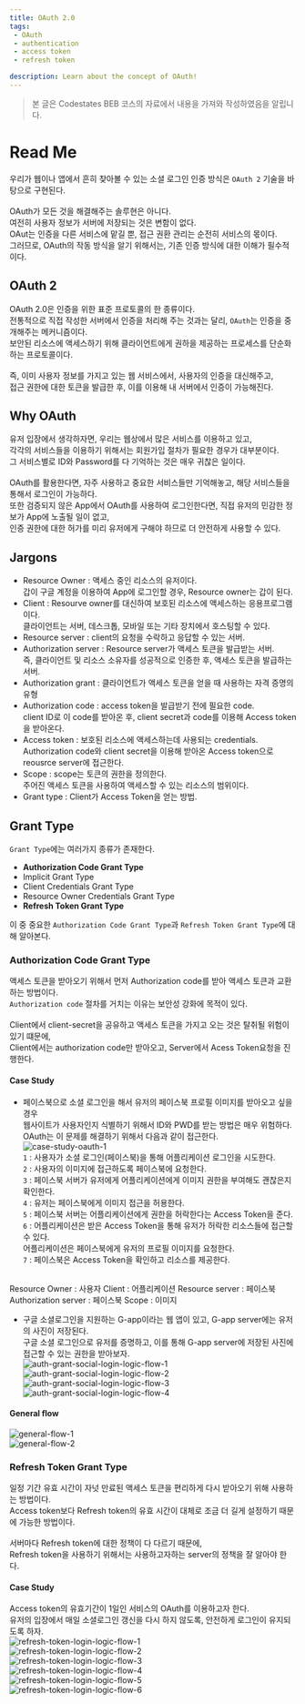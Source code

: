 ```yaml
---
title: OAuth 2.0
tags: 
 - OAuth
 - authentication
 - access token
 - refresh token

description: Learn about the concept of OAuth!
---
```


>   본 글은 Codestates BEB 코스의 자료에서 내용을 가져와 작성하였음을 알립니다.  

<!-- {% include alert.html type="danger" title="Warning!" content="이 문서는 아직 미완성 문서입니다." %} -->


# Read Me
우리가 웹이나 앱에서 흔히 찾아볼 수 있는 소셜 로그인 인증 방식은 `OAuth 2` 기술을 바탕으로 구현된다.  
<br>
OAuth가 모든 것을 해결해주는 솔루현은 아니다.  
여전히 사용자 정보가 서버에 저장되는 것은 변함이 없다.  
OAut는 인증을 다른 서비스에 맡길 뿐, 접근 권환 관리는 순전히 서비스의 몫이다.  
그러므로, OAuth의 작동 방식을 알기 위해서는, 기존 인증 방식에 대한 이해가 필수적이다.  

## OAuth 2
OAuth 2.0은 인증을 위한 표준 프로토콜의 한 종류이다.  
전통적으로 직접 작성한 서버에서 인증을 처리해 주는 것과는 달리, `OAuth`는 인증을 중개해주는 메커니즘이다.  
보안된 리소스에 액세스하기 위해 클라이언트에게 권하을 제공하는 프로세스를 단순화하는 프로토콜이다.  
<br>
즉, 이미 사용자 정보를 가지고 있는 웹 서비스에서, 사용자의 인증을 대신해주고,  
접근 권한에 대한 토큰을 발급한 후, 이를 이용해 내 서버에서 인증이 가능해진다.  

## Why OAuth
유저 입장에서 생각하자면, 우리는 웹상에서 많은 서비스를 이용하고 있고,  
각각의 서비스들을 이용하기 위해서는 회원가입 절차가 필요한 경우가 대부분이다.  
그 서비스별로 ID와 Password를 다 기억하는 것은 매우 귀찮은 일이다.  
<br>
OAuth를 활용한다면, 자주 사용하고 중요한 서비스들만 기억해놓고, 해당 서비스들을 통해서 로그인이 가능하다.  
또한 검증되지 않은 App에서 OAuth를 사용하여 로그인한다면, 직접 유저의 민감한 정보가 App에 노출될 일이 없고,  
인증 권한에 대한 허가를 미리 유저에게 구해야 하므로 더 안전하게 사용할 수 있다.  

## Jargons
- Resource Owner : 액세스 중인 리소스의 유저이다.  
갑이 구글 계정을 이용하여 App에 로그인할 경우, Resource owner는 갑이 된다.  
- Client : Resourve owner를 대신하여 보호된 리소스에 액세스하는 응용프로그램이다.  
클라이언트는 서버, 데스크톱, 모바일 또는 기타 장치에서 호스팅할 수 있다.  
- Resource server : client의 요청을 수락하고 응답할 수 있는 서버.
- Authorization server : Resource server가 액세스 토큰을 발급받는 서버.  
즉, 클라이언트 및 리소스 소유자를 성공적으로 인증한 후, 액세스 토큰을 발급하는 서버.  
- Authorization grant : 클라이언트가 액세스 토큰을 얻을 때 사용하는 자격 증명의 유형
- Authorization code : access token을 발급받기 전에 필요한 code.  
client ID로 이 code를 받아온 후, client secret과 code를 이용해 Access token을 받아온다.  
- Access token : 보호된 리소스에 액세스하는데 사용되는 credentials.  
Authorization code와 client secret을 이용해 받아온 Access token으로 reousrce server에 접근한다.  
- Scope : scope는 토큰의 권한을 정의한다.  
주어진 액세스 토큰을 사용하여 액세스할 수 있는 리소스의 범위이다.  
- Grant type : Client가 Access Token을 얻는 방법.  

## Grant Type
`Grant Type`에는 여러가지 종류가 존재한다.  
- **Authorization Code Grant Type**  
- Implicit Grant Type  
- Client Credentials Grant Type  
- Resource Owner Credentials Grant Type 
- **Refresh Token Grant Type**    

이 중 중요한 `Authorization Code Grant Type`과 `Refresh Token Grant Type`에 대해 알아본다.  

### Authorization Code Grant Type
액세스 토큰을 받아오기 위해서 먼저 Authorization code를 받아 액세스 토큰과 교환하는 방법이다.  
`Authorization code` 절차를 거치는 이유는 보안성 강화에 목적이 있다.  
<br>
Client에서 client-secret을 공유하고 액세스 토큰을 가지고 오는 것은 탈취될 위험이 있기 떄문에,  
Client에서는 authorization code만 받아오고, Server에서 Acess Token요청을 진행한다.  

#### Case Study
- 페이스북으로 소셜 로그인을 해서 유저의 페이스북 프로필 이미지를 받아오고 싶을 경우  
웹사이트가 사용자인지 식별하기 위해서 ID와 PWD를 받는 방법은 매우 위험하다.  
OAuth는 이 문제를 해결하기 위해서 다음과 같이 접근한다.  
![case-study-oauth-1]()  
`1` : 사용자가 소셜 로그인(페이스북)을 통해 어플리케이션 로그인을 시도한다.  
`2` : 사용자의 이미지에 접근하도록 페이스북에 요청한다.  
`3` : 페이스북 서버가 유저에게 어플리케이션에게 이미지 권한을 부여해도 괜찮은지 확인한다.  
`4` : 유저는 페이스북에게 이미지 접근을 허용한다.  
`5` : 페이스북 서버는 어플리케이션에게 권한을 허락한다는 Access Token을 준다.  
`6` : 어플리케이션은 받은 Access Token을 통해 유저가 허락한 리소스들에 접근할 수 있다.  
어플리케이션은 페이스북에게 유저의 프로필 이미지를 요청한다.  
`7` : 페이스북은 Access Token을 확인하고 리소스를 제공한다.  
<br>
Resource Owner : 사용자  
Client : 어플리케이션  
Resource server : 페이스북  
Authorization server : 페이스북  
Scope : 이미지  

- 구글 소셜로그인을 지원하는 G-app이라는 웹 앱이 있고, G-app server에는 유저의 사진이 저장된다.  
구글 소셜 로그인으로 유저를 증명하고, 이를 통해 G-app server에 저장된 사진에 접근할 수 있는 권한을 받아보자.  
![auth-grant-social-login-logic-flow-1]()  
![auth-grant-social-login-logic-flow-2]()  
![auth-grant-social-login-logic-flow-3]()  
![auth-grant-social-login-logic-flow-4]()  

#### General flow
![general-flow-1]()  
![general-flow-2]()  

### Refresh Token Grant Type
일정 기간 유효 시간이 자넛 만료된 액세스 토큰을 편리하게 다시 받아오기 위해 사용하는 방법이다.  
Access token보다 Refresh token의 유효 시간이 대체로 조금 더 길게 설정하기 때문에 가능한 방법이다.  
<br>
서버마다 Refresh token에 대한 정책이 다 다르기 때문에,  
Refresh token을 사용하기 위해서는 사용하고자하는 server의 정책을 잘 알아야 한다.  

#### Case Study
Access token의 유효기간이 1일인 서비스의 OAuth를 이용하고자 한다.  
유저의 입장에서 매일 소셜로그인 갱신을 다시 하지 않도록, 안전하게 로그인이 유지되도록 하자.  
![refresh-token-login-logic-flow-1]()  
![refresh-token-login-logic-flow-2]()  
![refresh-token-login-logic-flow-3]()  
![refresh-token-login-logic-flow-4]()  
![refresh-token-login-logic-flow-5]()  
![refresh-token-login-logic-flow-6]()  